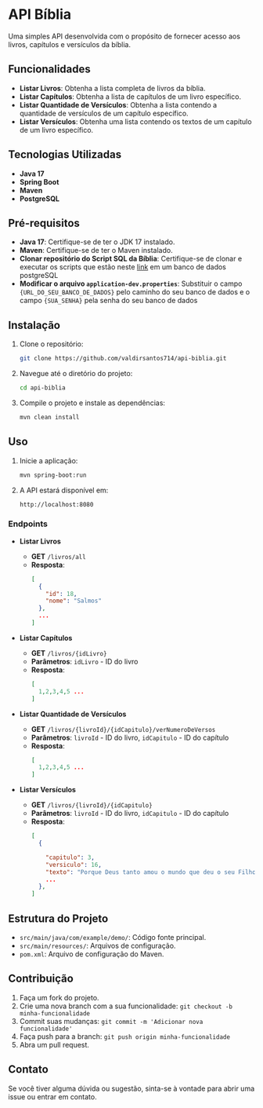 
# API Bíblia

Uma simples API desenvolvida com o propósito de fornecer acesso aos livros, capítulos e versículos da bíblia. 
## Funcionalidades

- **Listar Livros**: Obtenha a lista completa de livros da bíblia.
- **Listar Capítulos**: Obtenha a lista de capítulos de um livro específico.
- **Listar Quantidade de Versículos**: Obtenha a lista contendo a quantidade de versículos de um capítulo específico.
- **Listar Versículos**: Obtenha uma lista contendo os textos de um capítulo de um livro específico.

## Tecnologias Utilizadas

- **Java 17**
- **Spring Boot**
- **Maven**
- **PostgreSQL**

## Pré-requisitos

- **Java 17**: Certifique-se de ter o JDK 17 instalado.
- **Maven**: Certifique-se de ter o Maven instalado.
- **Clonar repositório do Script SQL da Bíblia**: Certifique-se de clonar e executar os scripts que estão neste [link](https://github.com/valdirsantos714/biblia-postgresql) em um banco de dados postgreSQL
- **Modificar o arquivo `application-dev.properties`**: Substituir  o campo `{URL_DO_SEU_BANCO_DE_DADOS}` pelo caminho do seu banco de dados e o campo `{SUA_SENHA}` pela senha do seu banco de dados 

## Instalação

1. Clone o repositório:

   ```bash
   git clone https://github.com/valdirsantos714/api-biblia.git
   ```

2. Navegue até o diretório do projeto:

   ```bash
   cd api-biblia
   ```

3. Compile o projeto e instale as dependências:

   ```bash
   mvn clean install
   ```

## Uso

1. Inicie a aplicação:

   ```bash
   mvn spring-boot:run
   ```

2. A API estará disponível em:

   ```
   http://localhost:8080
   ```

### Endpoints

- **Listar Livros**
    - **GET** `/livros/all`
    - **Resposta**:
      ```json
      [
        {
          "id": 18,
          "nome": "Salmos"
        },
        ...
      ]
      ```

- **Listar Capítulos**
    - **GET** `/livros/{idLivro}`
    - **Parâmetros**: `idLivro` - ID do livro
    - **Resposta**:
      ```json
      [
        1,2,3,4,5 ...
      ]
      ```

- **Listar Quantidade de Versículos**
    - **GET** `/livros/{livroId}/{idCapitulo}/verNumeroDeVersos`
    - **Parâmetros**: `livroId` - ID do livro, `idCapitulo` - ID do capítulo
    - **Resposta**:
      ```json
      [
        1,2,3,4,5 ...
      ]
      ```

- **Listar Versículos**
    - **GET** `/livros/{livroId}/{idCapitulo}`
    - **Parâmetros**: `livroId` - ID do livro, `idCapitulo` - ID do capítulo
    - **Resposta**:
      ```json
      [
        {

          "capitulo": 3,
          "versiculo": 16,
          "texto": "Porque Deus tanto amou o mundo que deu o seu Filho Unigênito, para que todo o que nele crer não pereça, mas tenha a vida eterna.",
          ...
        },
      ]
      ```


## Estrutura do Projeto

- `src/main/java/com/example/demo/`: Código fonte principal.
- `src/main/resources/`: Arquivos de configuração.
- `pom.xml`: Arquivo de configuração do Maven.

## Contribuição

1. Faça um fork do projeto.
2. Crie uma nova branch com a sua funcionalidade: `git checkout -b minha-funcionalidade`
3. Commit suas mudanças: `git commit -m 'Adicionar nova funcionalidade'`
4. Faça push para a branch: `git push origin minha-funcionalidade`
5. Abra um pull request.


## Contato

Se você tiver alguma dúvida ou sugestão, sinta-se à vontade para abrir uma issue ou entrar em contato.